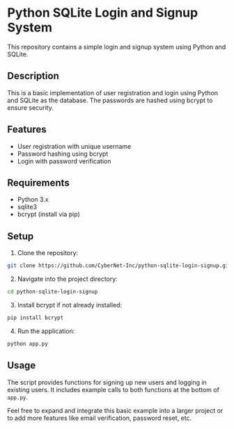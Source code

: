 # Python SQLite Login and Signup System

This repository contains a simple login and signup system using Python and SQLite.

## Description

This is a basic implementation of user registration and login using Python and SQLite as the database. The passwords are hashed using bcrypt to ensure security.

## Features
- User registration with unique username
- Password hashing using bcrypt
- Login with password verification

## Requirements
- Python 3.x
- sqlite3
- bcrypt (install via pip)

## Setup
1. Clone the repository:

```bash
git clone https://github.com/CyberNet-Inc/python-sqlite-login-signup.git
```
2. Navigate into the project directory:

```bash
cd python-sqlite-login-signup
```
3. Install bcrypt if not already installed:

```bash
pip install bcrypt
```
4. Run the application:

```bash
python app.py
```

## Usage

The script provides functions for signing up new users and logging in existing users. It includes example calls to both functions at the bottom of `app.py`.

Feel free to expand and integrate this basic example into a larger project or to add more features like email verification, password reset, etc.

